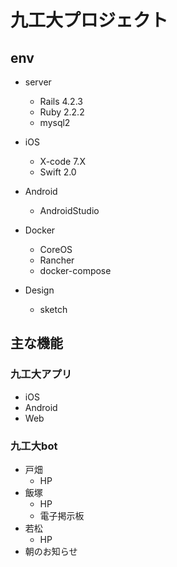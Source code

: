 # 九工大プロジェクト
## env
+ server
    - Rails 4.2.3
    - Ruby 2.2.2
    - mysql2

+ iOS
    - X-code 7.X
    - Swift 2.0

+ Android
    - AndroidStudio

+ Docker
    - CoreOS
    - Rancher 
    - docker-compose 

+ Design
    - sketch

## 主な機能
### 九工大アプリ
- iOS
- Android
- Web

### 九工大bot
- 戸畑
    * HP
- 飯塚
    * HP
    * 電子掲示板
- 若松
    * HP
- 朝のお知らせ
